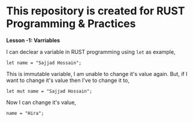 # This repository is created for RUST Programming & Practices

**Lesson -1: Varriables**

I can declear a variable in RUST programming using `let` as example,

`let name = "Sajjad Hossain";`

This is immutable variable, I am unable to change it's value again. But, if I want to change it's value then I've to change it to,

`let mut name = "Sajjad Hossain";`

Now I can change it's value,

`name = "Hira";`
